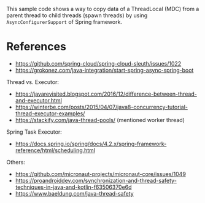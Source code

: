 This sample code shows a way to copy data of a ThreadLocal (MDC) from a parent thread to child threads (spawn threads) 
by using `AsyncConfigurerSupport` of Spring framework.

# References
- https://github.com/spring-cloud/spring-cloud-sleuth/issues/1022
- https://grokonez.com/java-integration/start-spring-async-spring-boot

Thread vs. Executor:
- https://javarevisited.blogspot.com/2016/12/difference-between-thread-and-executor.html 
- https://winterbe.com/posts/2015/04/07/java8-concurrency-tutorial-thread-executor-examples/
- https://stackify.com/java-thread-pools/ (mentioned worker thread)


Spring Task Executor:
- https://docs.spring.io/spring/docs/4.2.x/spring-framework-reference/html/scheduling.html  

Others:
- https://github.com/micronaut-projects/micronaut-core/issues/1049
- https://proandroiddev.com/synchronization-and-thread-safety-techniques-in-java-and-kotlin-f63506370e6d
- https://www.baeldung.com/java-thread-safety
